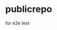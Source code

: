 # publicrepo
for e2e test














































































































































































































































































































































































































































































































































































































































































































































































































































































































































































































































































































































































































































































































































































































